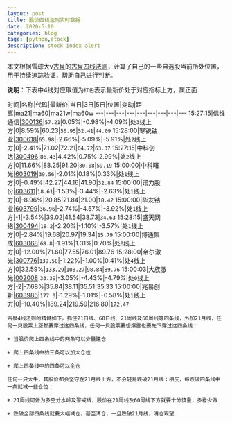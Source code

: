 ```yaml
---
layout: post
title: 股价四线法则实时数据
date: 2020-5-10
categories: blog
tags: [python,stock]
description: stock index alert
---
```



本文根据雪球大v[古泉](https://xueqiu.com/u/7148646888)的[古泉四线法则](https://xueqiu.com/7148646888/130498192)，计算了自己的一些自选股当前所处位置，用于持续追踪验证，帮助自己进行判断。

**说明**：下表中4线对应取值为`红色`表示最新价处于对应指标上方，属正面

时间|名称|代码|最新价|当日|3日|5日|位置|变动|距离|ma21|ma60|ma21w|ma60w
---|---|---|---|---|---|---|---|---
15:27:15|信维通信|[300136](https://xueqiu.com/S/SZ300136)|`57.21`|0.05%|-0.98%|-4.09%|处`3`线上方|0|8.59%|60.23|`56.95`|`52.41`|`44.09`
15:28:00|寒锐钴业|[300618](https://xueqiu.com/S/SZ300618)|`65.98`|-2.66%|-5.09%|-5.91%|处`2`线上方|0|-2.41%|71.02|72.21|`64.72`|`63.37`
15:27:15|中科创达|[300496](https://xueqiu.com/S/SZ300496)|`86.43`|4.42%|0.75%|2.99%|处`2`线上方|0|11.66%|88.25|91.20|`80.08`|`59.19`
15:00:00|中科曙光|[603019](https://xueqiu.com/S/SH603019)|`39.56`|-2.01%|0.18%|0.33%|处`1`线上方|0|-0.49%|42.27|44.16|41.90|`32.84`
15:00:00|诺力股份|[603611](https://xueqiu.com/S/SH603611)|`18.61`|-1.53%|-3.44%|-2.63%|处`1`线上方|0|-8.96%|20.85|21.84|21.00|`18.42`
15:00:00|华友钴业|[603799](https://xueqiu.com/S/SH603799)|`36.96`|-2.74%|-4.57%|-3.92%|处`1`线上方|-1|-3.54%|39.02|41.54|38.73|`34.63`
15:28:15|盛天网络|[300494](https://xueqiu.com/S/SZ300494)|`18.2`|-2.20%|-1.10%|-3.57%|处`1`线上方|0|-2.84%|19.68|20.97|19.34|`15.79`
15:00:00|博通集成|[603068](https://xueqiu.com/S/SH603068)|`68.8`|-1.91%|1.31%|0.70%|处`0`线上方|0|-12.00%|71.60|77.55|76.01|89.76
15:28:00|帝尔激光|[300776](https://xueqiu.com/S/SZ300776)|`139.58`|-1.22%|-1.00%|0.41%|处`4`线上方|0|32.59%|`133.29`|`108.27`|`98.84`|`89.76`
15:00:03|大族激光|[002008](https://xueqiu.com/S/SZ002008)|`33.39`|-3.05%|-4.43%|-4.79%|处`0`线上方|-2|-7.68%|35.84|38.11|35.51|35.33
15:00:00|兆易创新|[603986](https://xueqiu.com/S/SH603986)|`177.0`|-1.29%|-1.01%|-0.58%|处`1`线上方|0|-10.40%|189.24|219.59|216.80|`172.47`

```
古泉4线法则的精髓如下。抓住21日线、60日线、21周线及60周线等四条线，外加21月线，任何一只股票上涨都要穿过这四条线，任何一只股票要想爆雷也要先下穿过这四条线：

+ 当股价爬上四条线中的两条可以少量建仓

+ 爬上四条线中的三条可以加大仓位

+ 爬上四条线中的四条可以全仓

任何一只大牛，其股价都会坚守在21月线上方，不会轻易跌破21月线；相反，每跌破四条线中一条就减一些仓位：

+ 21周线可做为多空分水岭及警戒线，股价在21周线及60周线下方就要十分慎重，多看少做

+ 跌破全部四条线就要大幅减仓，甚至清仓，一旦跌破21月线，清仓观望
```